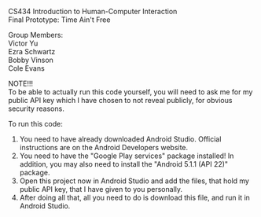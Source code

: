 CS434 Introduction to Human-Computer Interaction<br />
Final Prototype: Time Ain't Free

Group Members:<br />
Victor Yu<br />
Ezra Schwartz<br />
Bobby Vinson<br />
Cole Evans<br />

NOTE!!!<br />
To be able to actually run this code yourself, you will need to ask me for my public API key which I have chosen to not reveal publicly, for obvious security reasons.

To run this code:<br />
1. You need to have already downloaded Android Studio. Official instructions are on the Android Developers website.<br />
2. You need to have the "Google Play services" package installed! In addition, you may also need to install the "Android 5.1.1 (API 22)" package.<br />
3. Open this project now in Android Studio and add the files, that hold my public API key, that I have given to you personally.<br />
3. After doing all that, all you need to do is download this file, and run it in Android Studio.<br />
